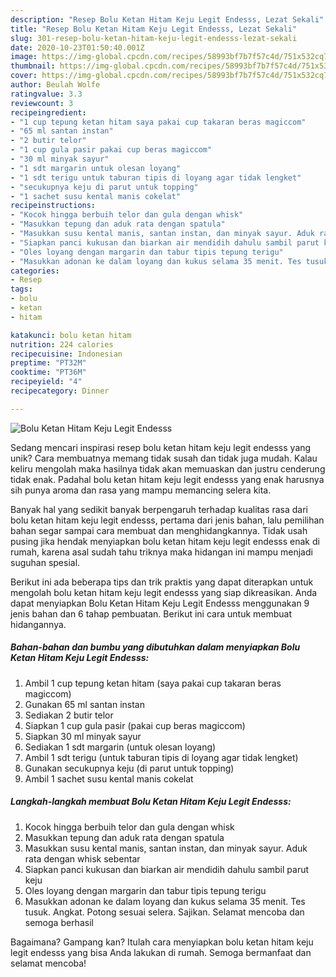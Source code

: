 ```yaml
---
description: "Resep Bolu Ketan Hitam Keju Legit Endesss, Lezat Sekali"
title: "Resep Bolu Ketan Hitam Keju Legit Endesss, Lezat Sekali"
slug: 301-resep-bolu-ketan-hitam-keju-legit-endesss-lezat-sekali
date: 2020-10-23T01:50:40.001Z
image: https://img-global.cpcdn.com/recipes/58993bf7b7f57c4d/751x532cq70/bolu-ketan-hitam-keju-legit-endesss-foto-resep-utama.jpg
thumbnail: https://img-global.cpcdn.com/recipes/58993bf7b7f57c4d/751x532cq70/bolu-ketan-hitam-keju-legit-endesss-foto-resep-utama.jpg
cover: https://img-global.cpcdn.com/recipes/58993bf7b7f57c4d/751x532cq70/bolu-ketan-hitam-keju-legit-endesss-foto-resep-utama.jpg
author: Beulah Wolfe
ratingvalue: 3.3
reviewcount: 3
recipeingredient:
- "1 cup tepung ketan hitam saya pakai cup takaran beras magiccom"
- "65 ml santan instan"
- "2 butir telor"
- "1 cup gula pasir pakai cup beras magiccom"
- "30 ml minyak sayur"
- "1 sdt margarin untuk olesan loyang"
- "1 sdt terigu untuk taburan tipis di loyang agar tidak lengket"
- "secukupnya keju di parut untuk topping"
- "1 sachet susu kental manis cokelat"
recipeinstructions:
- "Kocok hingga berbuih telor dan gula dengan whisk"
- "Masukkan tepung dan aduk rata dengan spatula"
- "Masukkan susu kental manis, santan instan, dan minyak sayur. Aduk rata dengan whisk sebentar"
- "Siapkan panci kukusan dan biarkan air mendidih dahulu sambil parut keju"
- "Oles loyang dengan margarin dan tabur tipis tepung terigu"
- "Masukkan adonan ke dalam loyang dan kukus selama 35 menit. Tes tusuk. Angkat. Potong sesuai selera. Sajikan. Selamat mencoba dan semoga berhasil"
categories:
- Resep
tags:
- bolu
- ketan
- hitam

katakunci: bolu ketan hitam 
nutrition: 224 calories
recipecuisine: Indonesian
preptime: "PT32M"
cooktime: "PT36M"
recipeyield: "4"
recipecategory: Dinner

---
```



![Bolu Ketan Hitam Keju Legit Endesss](https://img-global.cpcdn.com/recipes/58993bf7b7f57c4d/751x532cq70/bolu-ketan-hitam-keju-legit-endesss-foto-resep-utama.jpg)

Sedang mencari inspirasi resep bolu ketan hitam keju legit endesss yang unik? Cara membuatnya memang tidak susah dan tidak juga mudah. Kalau keliru mengolah maka hasilnya tidak akan memuaskan dan justru cenderung tidak enak. Padahal bolu ketan hitam keju legit endesss yang enak harusnya sih punya aroma dan rasa yang mampu memancing selera kita.



Banyak hal yang sedikit banyak berpengaruh terhadap kualitas rasa dari bolu ketan hitam keju legit endesss, pertama dari jenis bahan, lalu pemilihan bahan segar sampai cara membuat dan menghidangkannya. Tidak usah pusing jika hendak menyiapkan bolu ketan hitam keju legit endesss enak di rumah, karena asal sudah tahu triknya maka hidangan ini mampu menjadi suguhan spesial.


Berikut ini ada beberapa tips dan trik praktis yang dapat diterapkan untuk mengolah bolu ketan hitam keju legit endesss yang siap dikreasikan. Anda dapat menyiapkan Bolu Ketan Hitam Keju Legit Endesss menggunakan 9 jenis bahan dan 6 tahap pembuatan. Berikut ini cara untuk membuat hidangannya.

<!--inarticleads1-->

##### Bahan-bahan dan bumbu yang dibutuhkan dalam menyiapkan Bolu Ketan Hitam Keju Legit Endesss:

1. Ambil 1 cup tepung ketan hitam (saya pakai cup takaran beras magiccom)
1. Gunakan 65 ml santan instan
1. Sediakan 2 butir telor
1. Siapkan 1 cup gula pasir (pakai cup beras magiccom)
1. Siapkan 30 ml minyak sayur
1. Sediakan 1 sdt margarin (untuk olesan loyang)
1. Ambil 1 sdt terigu (untuk taburan tipis di loyang agar tidak lengket)
1. Gunakan secukupnya keju (di parut untuk topping)
1. Ambil 1 sachet susu kental manis cokelat




<!--inarticleads2-->

##### Langkah-langkah membuat Bolu Ketan Hitam Keju Legit Endesss:

1. Kocok hingga berbuih telor dan gula dengan whisk
1. Masukkan tepung dan aduk rata dengan spatula
1. Masukkan susu kental manis, santan instan, dan minyak sayur. Aduk rata dengan whisk sebentar
1. Siapkan panci kukusan dan biarkan air mendidih dahulu sambil parut keju
1. Oles loyang dengan margarin dan tabur tipis tepung terigu
1. Masukkan adonan ke dalam loyang dan kukus selama 35 menit. Tes tusuk. Angkat. Potong sesuai selera. Sajikan. Selamat mencoba dan semoga berhasil




Bagaimana? Gampang kan? Itulah cara menyiapkan bolu ketan hitam keju legit endesss yang bisa Anda lakukan di rumah. Semoga bermanfaat dan selamat mencoba!
